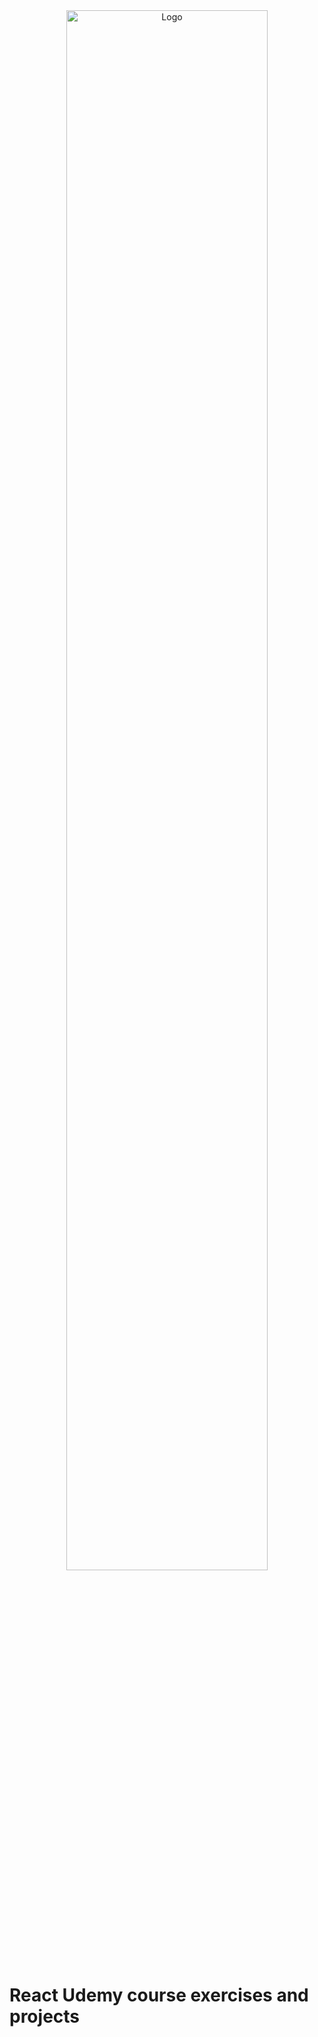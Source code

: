<div align="center">
    <img src="https://res.cloudinary.com/dio4dx3uy/image/upload/v1669581709/UC-a71b69c0-d1de-445b-b774-8d0f00d909e2_1_lwml1a.jpg" alt="Logo" width="80%">
</div>  

# React Udemy course exercises and projects